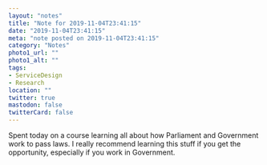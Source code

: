 ```yaml
---
layout: "notes"
title: "Note for 2019-11-04T23:41:15"
date: "2019-11-04T23:41:15"
meta: "note posted on 2019-11-04T23:41:15"
category: "Notes"
photo1_url: ""
photo1_alt: ""
tags:
- ServiceDesign
- Research
location: ""
twitter: true
mastodon: false
twitterCard: false
---
```

Spent today on a course learning all about how Parliament and Government work to pass laws. I really recommend learning this stuff if you get the opportunity, especially if you work in Government.
